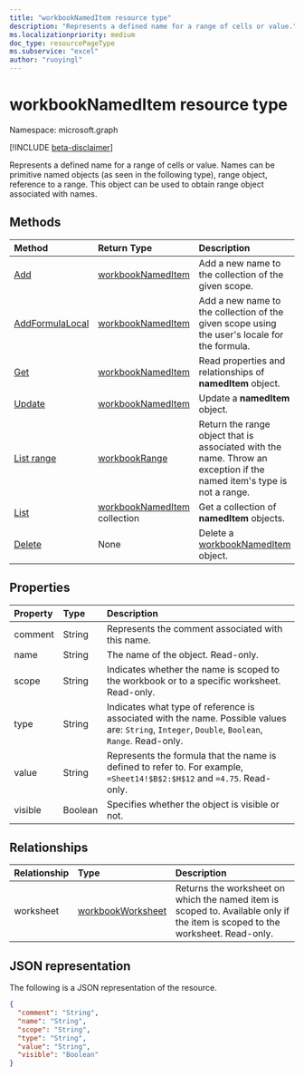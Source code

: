 ```yaml
---
title: "workbookNamedItem resource type"
description: "Represents a defined name for a range of cells or value."
ms.localizationpriority: medium
doc_type: resourcePageType
ms.subservice: "excel"
author: "ruoyingl"
---
```


# workbookNamedItem resource type

Namespace: microsoft.graph

[!INCLUDE [beta-disclaimer](../../includes/beta-disclaimer.md)]

Represents a defined name for a range of cells or value. Names can be primitive named objects (as seen in the following type), range object, reference to a range. This object can be used to obtain range object associated with names.


## Methods

| Method		   | Return Type	|Description|
|:---------------|:--------|:----------|
|[Add](../api/nameditem-add.md)|[workbookNamedItem](workbooknameditem.md)|Add a new name to the collection of the given scope.|
|[AddFormulaLocal](../api/nameditem-addformulalocal.md)|[workbookNamedItem](workbooknameditem.md)|Add a new name to the collection of the given scope using the user's locale for the formula.|
|[Get](../api/nameditem-get.md) | [workbookNamedItem](workbooknameditem.md) |Read properties and relationships of **namedItem** object.|
|[Update](../api/nameditem-update.md) | [workbookNamedItem](workbooknameditem.md)	|Update a **namedItem** object. |
|[List range](../api/nameditem-range.md)|[workbookRange](workbookrange.md)|Return the range object that is associated with the name. Throw an exception if the named item's type is not a range.|
|[List](../api/nameditem-list.md) | [workbookNamedItem](workbooknameditem.md) collection |Get a collection of **namedItem** objects. |
| [Delete](../api/nameditem-delete.md) | None | Delete a [workbookNamedItem](workbooknameditem.md) object. |

## Properties
| Property	   | Type	|Description|
|:---------------|:--------|:----------|
|comment|String|Represents the comment associated with this name.|
|name|String|The name of the object. Read-only.|
|scope|String|Indicates whether the name is scoped to the workbook or to a specific worksheet. Read-only.|
|type|String|Indicates what type of reference is associated with the name. Possible values are: `String`, `Integer`, `Double`, `Boolean`, `Range`. Read-only.|
|value|String|Represents the formula that the name is defined to refer to. For example, `=Sheet14!$B$2:$H$12` and `=4.75`. Read-only.|
|visible|Boolean|Specifies whether the object is visible or not.|

## Relationships
| Relationship	   | Type	|Description|
|:---------------|:--------|:----------|
|worksheet|[workbookWorksheet](workbookworksheet.md)|Returns the worksheet on which the named item is scoped to. Available only if the item is scoped to the worksheet. Read-only.|

## JSON representation

The following is a JSON representation of the resource.

<!-- {
  "blockType": "resource",
  "optionalProperties": [

  ],
  "keyProperty": "id",
  "baseType":"microsoft.graph.entity",
  "@odata.type": "microsoft.graph.workbookNamedItem"
}-->

```json
{
  "comment": "String",
  "name": "String",
  "scope": "String",
  "type": "String",
  "value": "String",
  "visible": "Boolean"
}
```

<!-- uuid: 8fcb5dbc-d5aa-4681-8e31-b001d5168d79
2015-10-25 14:57:30 UTC -->
<!--
{
  "type": "#page.annotation",
  "description": "NamedItem resource",
  "keywords": "",
  "section": "documentation",
  "tocPath": "",
  "suppressions": []
}
-->
